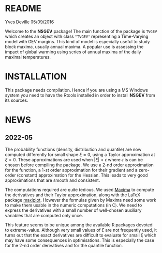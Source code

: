 README
================
Yves Deville
05/09/2016

Welcome to the **NSGEV** package! The main function of the package is
`TVGEV` which creates an object with class `"TVGEV"` representing a
Time-Varying model with GEV margins. This kind of model is especially
useful to study block maxima, usually annual maxima. A popular use is
assessing the impact of global warming using series of annual maxima of
the daily maximal temperatures.

# INSTALLATION

This package needs compilation. Hence if you are using a MS Windows
system you need to have the Rtools installed in order to install
**NSGEV** from its sources.

# NEWS

## 2022-05

The probability functions (density, distribution and quantile) are now
computed differently for small shape *ξ* ≈ 0, using a Taylor
approximation at *ξ* = 0. These approximations are used when
\|*ξ*\| \< *ϵ* where *ϵ* is can be chosen before compiling the package.
We use a 2-nd order approximation for the function, a 1-st order
approximation for their gradient and a zero-order (constant)
approximation for the Hessian. This leads to very good approximations
that are smooth and consistent.

The computations required are quite tedious. We used
[Maxima](https://maxima.sourceforge.io/) to compute the derivatives and
their Taylor approximation, along with the LaTeX package
[maxiplot](https://maxima.sourceforge.io/contrib/maxiplot/maxiplot_en.pdf).
However the formulas given by Maxima need some work to make them usable
in the numeric computations (in C). We need to express the derivatives
with a small number of well-chosen auxiliary variables that are computed
only once.

This feature seems to be unique among the available R packages devoted
to extreme-value. Although very small values of *ξ* are not frequently
used, it turns out that the exact derivatives are difficult to evaluate
for small *ξ* which may have some consequences in optimisations. This is
especially the case for the 2-nd order derivatives and for the quantile
function.
